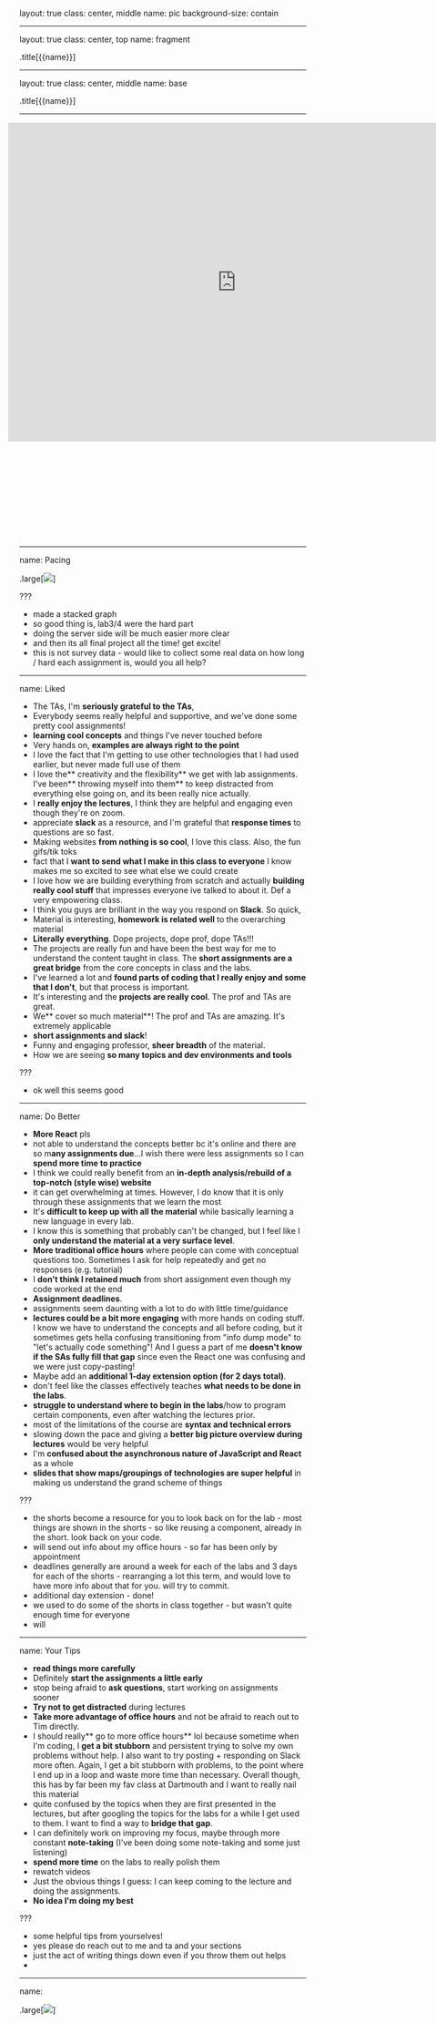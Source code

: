 layout: true
class: center, middle
name: pic
background-size: contain

---

layout: true
class: center, top
name: fragment

.title[{{name}}]

---
layout: true
class: center, middle
name: base

.title[{{name}}]



---
name: Survey

<iframe src="https://dalilab.typeform.com/report/votCL8/299NM2XsSaNwy8Va" style="transform: scale(0.8) translateX(-150px) translateY(-125px) " width="1000" height="700" frameBorder="0" ></iframe>

---
name: Pacing

.large[![](img/infographic.jpg)]

???
* made a stacked graph
* so good thing is, lab3/4 were the hard part
* doing the server side will be much easier more clear
* and then its all final project all the time! get excite!
* this is not survey data - would like to collect some real data on how long / hard each assignment is, would you all help? 



---
name: Liked

* The TAs,  I'm **seriously grateful to the TAs**, 
* Everybody seems really helpful and supportive, and we've done some pretty cool assignments!
* **learning cool concepts** and things I've never touched before
* Very hands on, **examples are always right to the point**
* I love the fact that I'm getting to use other technologies that I had used earlier, but never made full use of them
* I love the** creativity and the flexibility** we get with lab assignments. I've been** throwing myself into them** to keep distracted from everything else going on, and its been really nice actually.
* I **really enjoy the lectures**, I think they are helpful and engaging even though they're on zoom.
* appreciate **slack** as a resource, and I'm grateful that **response times** to questions are so fast.
* Making websites **from nothing is so cool**, I love this class. Also, the fun gifs/tik toks
* fact that I **want to send what I make in this class to everyone** I know makes me so excited to see what else we could create
* I love how we are building everything from scratch and actually **building really cool stuff** that impresses everyone ive talked to about it. Def a very empowering class. 
* I think you guys are brilliant in the way you respond on **Slack**. So quick,
* Material is interesting, **homework is related well** to the overarching material
* **Literally everything**. Dope projects, dope prof, dope TAs!!!
* The projects are really fun and have been the best way for me to understand the content taught in class. The **short assignments are a great bridge** from the core concepts in class and the labs.
* I've learned a lot and **found parts of coding that I really enjoy and some that I don't**, but that process is important.
* It's interesting and the **projects are really cool**. The prof and TAs are great.
* We** cover so much material**! The prof and TAs are amazing. It's extremely applicable
* **short assignments and slack**!
* Funny and engaging professor, **sheer breadth** of the material.
* How we are seeing **so many topics and dev environments and tools**


???
* ok well this seems good

---
name: Do Better

* **More React** pls
* not able to understand the concepts better bc it's online and there are so m**any assignments due**...I wish there were less assignments so I can **spend more time to practice**
* I think we could really benefit from an **in-depth analysis/rebuild of a top-notch (style wise) website**
* it can get overwhelming at times. However, I do know that it is only through these assignments that we learn the most
* It's **difficult to keep up with all the material** while basically learning a new language in every lab.
* I know this is something that probably can't be changed, but I feel like I **only understand the material at a very surface level**. 
* **More traditional office hours** where people can come with conceptual questions too. Sometimes I ask for help repeatedly and get no responses (e.g. tutorial)
*  I **don't think I retained much** from short assignment even though my code worked at the end
* **Assignment deadlines**.
* assignments seem daunting with a lot to do with little time/guidance
* **lectures could be a bit more engaging** with more hands on coding stuff. I know we have to understand the concepts and all before coding, but it sometimes gets hella confusing transitioning from "info dump mode" to "let's actually code something"! And I guess a part of me **doesn't know if the SAs fully fill that gap** since even the React one was confusing and we were just copy-pasting!
* Maybe add an **additional 1-day extension option (for 2 days total)**.
* don't feel like the classes effectively teaches **what needs to be done in the labs**.
* **struggle to understand where to begin in the labs**/how to program certain components, even after watching the lectures prior.
* most of the limitations of the course are **syntax and technical errors**
* slowing down the pace and giving a **better big picture overview during lectures** would be very helpful
* I'm **confused about the asynchronous nature of JavaScript and React** as a whole
* **slides that show maps/groupings of technologies are super helpful** in making us understand the grand scheme of things


???
* the shorts become a resource for you to look back on for the lab - most things are shown in the shorts - so like reusing a component, already in the short. look back on your code. 
* will send out info about my office hours - so far has been only by appointment
* deadlines generally are around a week for each of the labs and 3 days for each of the shorts - rearranging a lot this term, and would love to have more info about that for you. will try to commit. 
* additional day extension - done!
* we used to do some of the shorts in class together - but wasn't quite enough time for everyone
* will 


---
name: Your Tips

* **read things more carefully**
* Definitely **start the assignments a little early**
* stop being afraid to **ask questions**, start working on assignments sooner
* **Try not to get distracted** during lectures
* **Take more advantage of office hours** and not be afraid to reach out to Tim directly.
* I should really** go to more office hours** lol because sometime when I'm coding, I **get a bit stubborn** and persistent trying to solve my own problems without help. I also want to try posting + responding on Slack more often. Again, I get a bit stubborn with problems, to the point where I end up in a loop and waste more time than necessary. Overall though, this has by far been my fav class at Dartmouth and I want to really nail this material
*  quite confused by the topics when they are first presented in the lectures, but after googling the topics for the labs for a while I get used to them. I want to find a way to **bridge that gap**.
* I can definitely work on improving my focus, maybe through more constant **note-taking** (I've been doing some note-taking and some just listening) 
* **spend more time** on the labs to really polish them
* rewatch videos
* Just the obvious things I guess: I can keep coming to the lecture and doing the assignments.
* **No idea I'm doing my best**


???
* some helpful tips from yourselves!
* yes please do reach out to me and ta and your sections
* just the act of writing things down even if you throw them out helps
* 


---
name: 

.large[![](/assets/drawings/tq-howmuchiknow.jpg)]

